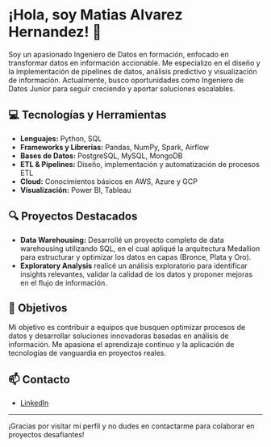 # ¡Hola, soy Matias Alvarez Hernandez! 👋

Soy un apasionado Ingeniero de Datos en formación, enfocado en transformar datos en información accionable. Me especializo en el diseño y la implementación de pipelines de datos, análisis predictivo y visualización de información. Actualmente, busco oportunidades como Ingeniero de Datos Junior para seguir creciendo y aportar soluciones escalables.

## 💻 Tecnologías y Herramientas

- **Lenguajes:** Python, SQL
- **Frameworks y Librerías:** Pandas, NumPy, Spark, Airflow
- **Bases de Datos:** PostgreSQL, MySQL, MongoDB
- **ETL & Pipelines:** Diseño, implementación y automatización de procesos ETL
- **Cloud:** Conocimientos básicos en AWS, Azure y GCP
- **Visualización:** Power BI, Tableau

## 🔍 Proyectos Destacados

- **Data Warehousing:**   Desarrollé un proyecto completo de data warehousing utilizando SQL, en el cual apliqué la arquitectura Medallion para estructurar y optimizar los datos en capas (Bronce, Plata y Oro).
- **Exploratory Analysis**  realicé un análisis exploratorio para identificar insights relevantes, validar la calidad de los datos y proponer mejoras en el flujo de información.


## 🎯 Objetivos

Mi objetivo es contribuir a equipos que busquen optimizar procesos de datos y desarrollar soluciones innovadoras basadas en análisis de información. Me apasiona el aprendizaje continuo y la aplicación de tecnologías de vanguardia en proyectos reales.

## 📫 Contacto

- [LinkedIn](https://www.linkedin.com/in/matiasalvarezh/)
---

¡Gracias por visitar mi perfil y no dudes en contactarme para colaborar en proyectos desafiantes!
